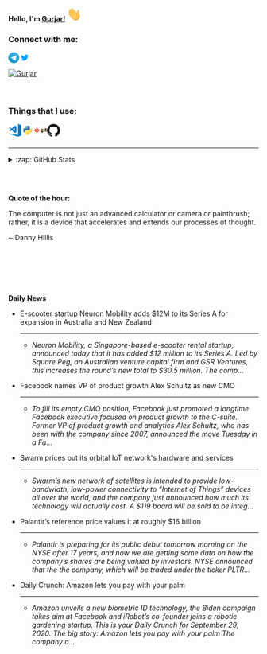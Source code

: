 #### Hello, I'm [Gurjar!](https://GurjarKing.github.io) <img src="https://raw.githubusercontent.com/ABSphreak/ABSphreak/master/gifs/Hi.gif" width="30px"></h2>


### Connect with me:

[<img align="left" alt="Gurjar | Telegram" width="22px" src="https://raw.githubusercontent.com/github/explore/80688e429a7d4ef2fca1e82350fe8e3517d3494d/topics/telegram/telegram.png" />][Telegram]
[<img align="left" alt="Gurjar | Twitter" width="22px" src="https://raw.githubusercontent.com/github/explore/80688e429a7d4ef2fca1e82350fe8e3517d3494d/topics/twitter/twitter.png" />][Twitter]
<br >
<br >
<a href="https://github.com/GurjarKing"><img src="https://komarev.com/ghpvc/?username=GurjarKing" alt="Gurjar" /></a> <br />
<br />
<br />
<!-- <br >

![](https://visitor-badge.glitch.me/badge?page_id=GurjarKing)

<br /> -->

### Things that I use:

[<img align="left" alt="Visual Studio Code" width="26px" src="https://raw.githubusercontent.com/github/explore/80688e429a7d4ef2fca1e82350fe8e3517d3494d/topics/visual-studio-code/visual-studio-code.png" />][VSCode]
[<img align="left" alt="Python" width="26px" src="https://raw.githubusercontent.com/github/explore/80688e429a7d4ef2fca1e82350fe8e3517d3494d/topics/python/python.png" />][Python]
[<img align="left" alt="Git" width="26px" src="https://raw.githubusercontent.com/github/explore/80688e429a7d4ef2fca1e82350fe8e3517d3494d/topics/git/git.png" />][Git]
[<img align="left" alt="GitHub" width="26px" src="https://raw.githubusercontent.com/github/explore/78df643247d429f6cc873026c0622819ad797942/topics/github/github.png" />][Github]

<br />
<br />

---
<details>
  <summary>:zap: GitHub Stats</summary>

<img align="left" alt="Gurjar's Github Stats" src="https://github-readme-stats.vercel.app/api?username=GurjarKing&show_icons=true&hide_border=true&count_private=true&include_all_commit=true&theme=algolia" />

</details>

<!-- ### 🔔 My latest tweet
<a href="https://twitter.com/Gurjar_King43" target="_blank">
	<img src="https://github.com/GurjarKing/GurjarKing/raw/master/tweet.png" width="70%" align="center" alt="Click to view on Twitter" title="My latest tweet, as an image"/>
</a> -->
<br>

<pre>

</pre>

**Quote of the hour:**

The computer is not just an advanced calculator or camera or paintbrush; rather, it is a device that accelerates and extends our processes of thought.

~ Danny Hillis
<pre>

</pre>
<br>
<pre>


</pre>
<strong>Daily News</strong>
  
  - E-scooter startup Neuron Mobility adds $12M to its Series A for expansion in Australia and New Zealand
     <hr/>
     
      - *Neuron Mobility, a Singapore-based e-scooter rental startup, announced today that it has added $12 million to its Series A. Led by Square Peg, an Australian venture capital firm and GSR Ventures, this increases the round’s new total to $30.5 million. The comp…*
     
  - Facebook names VP of product growth Alex Schultz as new CMO
      <hr/>
      
      - *To fill its empty CMO position, Facebook just promoted a longtime Facebook executive focused on product growth to the C-suite. Former VP of product growth and analytics Alex Schultz, who has been with the company since 2007, announced the move Tuesday in a Fa…*
      
  - Swarm prices out its orbital IoT network's hardware and services
      <hr/>
      
      - *Swarm’s new network of satellites is intended to provide low-bandwidth, low-power connectivity to “Internet of Things” devices all over the world, and the company just announced how much its technology will actually cost. A $119 board will be sold to be integ…*
      
  - Palantir’s reference price values it at roughly $16 billion
      <hr/>
      
      - *Palantir is preparing for its public debut tomorrow morning on the NYSE after 17 years, and now we are getting some data on how the company’s shares are being valued by investors. NYSE announced that the the company, which will be traded under the ticker PLTR…*
       
  - Daily Crunch: Amazon lets you pay with your palm
      <hr/>
       
       - *Amazon unveils a new biometric ID technology, the Biden campaign takes aim at Facebook and iRobot’s co-founder joins a robotic gardening startup. This is your Daily Crunch for September 29, 2020. The big story: Amazon lets you pay with your palm The company a…*
      

<br />

[VSCode]: https://code.visualstudio.com/
[Python]: https://www.python.org/
[Git]: https://git-scm.com/
[Github]: https://github.com/
[Telegram]: https://t.me/Gurjar_King/
[Twitter]: https://twitter.com/Gurjar_King43/

